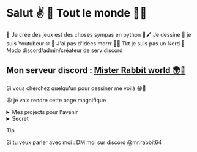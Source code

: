 
# Salut ✌️ 🤗 Tout le monde 🦅🌟

🧠 Je crée des jeux est des choses sympas en python 
🎨🖌️ Je dessine 
🌟 je suis Youtubeur 🌐
🤣 J'ai pas d'idées mdrrr 
🍷🤓 Tkt je suis pas un Nerd 
🤡 Modo discord/admin/créateur de serv discord 

## Mon serveur discord : [Mister Rabbit world 🌍🌟](https://discord.gg/zqNBgKxRsy)

Si vous cherchez quelqu'un pour dessiner me voilà 😁👏

😆 je vais rendre cette page magnifique 

<details>

import { makeBadge, ValidationError } from 'badge-maker'

<summary>Mes projects pour l'avenir</summary>

### Liste :

- un fan game super mario et aywen ( oui )
- une maps Gmod vraiment cool
- un jeux 2d de plateforme avec le moteur godot 

</details>


<details>

<summary>Secret</summary>

  
```stl
solid cube_corner
  facet normal 0.0 -1.0 0.0
    outer loop
      vertex 0.0 0.0 0.0
      vertex 1.0 0.0 0.0
      vertex 0.0 0.0 1.0
    endloop
  endfacet
  facet normal 0.0 0.0 -1.0
    outer loop
      vertex 0.0 0.0 0.0
      vertex 0.0 1.0 0.0
      vertex 1.0 0.0 0.0
    endloop
  endfacet
  facet normal -1.0 0.0 0.0
    outer loop
      vertex 0.0 0.0 0.0
      vertex 0.0 0.0 1.0
      vertex 0.0 1.0 0.0
    endloop
  endfacet
  facet normal 0.577 0.577 0.577
    outer loop
      vertex 1.0 0.0 0.0
      vertex 0.0 1.0 0.0
      vertex 0.0 0.0 1.0
    endloop
  endfacet
endsolid
```

</details>

> [!TIP]
> Si tu veux parler avec moi : DM moi sur discord @mr.rabbit64





<!---
MisterRabbitYT/MisterRabbitYT is a ✨ special ✨ repository because its `README.md` (this file) appears on your GitHub profile.
You can click the Preview link to take a look at your changes.
--->
